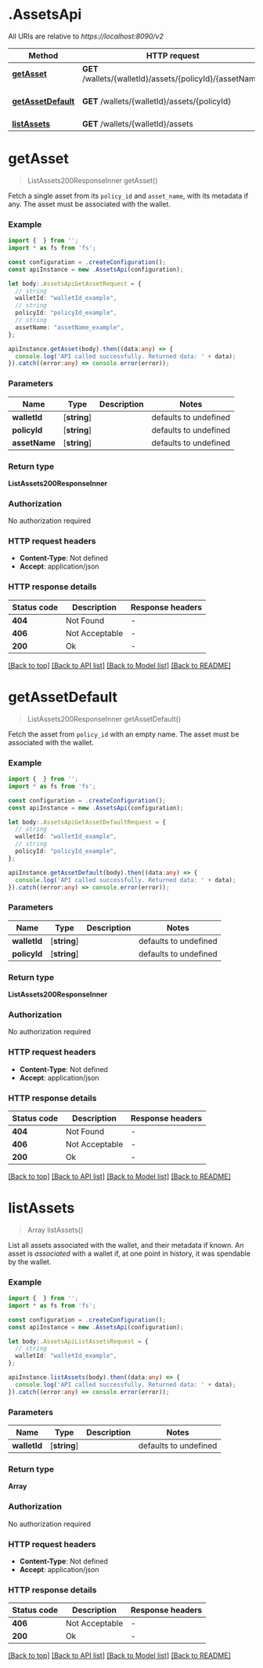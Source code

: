 # .AssetsApi

All URIs are relative to *https://localhost:8090/v2*

Method | HTTP request | Description
------------- | ------------- | -------------
[**getAsset**](AssetsApi.md#getAsset) | **GET** /wallets/{walletId}/assets/{policyId}/{assetName} | Get Asset
[**getAssetDefault**](AssetsApi.md#getAssetDefault) | **GET** /wallets/{walletId}/assets/{policyId} | Get Asset (empty name)
[**listAssets**](AssetsApi.md#listAssets) | **GET** /wallets/{walletId}/assets | List Assets


# **getAsset**
> ListAssets200ResponseInner getAsset()

Fetch a single asset from its `policy_id` and `asset_name`, with its metadata if any.  The asset must be associated with the wallet. 

### Example


```typescript
import {  } from '';
import * as fs from 'fs';

const configuration = .createConfiguration();
const apiInstance = new .AssetsApi(configuration);

let body:.AssetsApiGetAssetRequest = {
  // string
  walletId: "walletId_example",
  // string
  policyId: "policyId_example",
  // string
  assetName: "assetName_example",
};

apiInstance.getAsset(body).then((data:any) => {
  console.log('API called successfully. Returned data: ' + data);
}).catch((error:any) => console.error(error));
```


### Parameters

Name | Type | Description  | Notes
------------- | ------------- | ------------- | -------------
 **walletId** | [**string**] |  | defaults to undefined
 **policyId** | [**string**] |  | defaults to undefined
 **assetName** | [**string**] |  | defaults to undefined


### Return type

**ListAssets200ResponseInner**

### Authorization

No authorization required

### HTTP request headers

 - **Content-Type**: Not defined
 - **Accept**: application/json


### HTTP response details
| Status code | Description | Response headers |
|-------------|-------------|------------------|
**404** | Not Found |  -  |
**406** | Not Acceptable |  -  |
**200** | Ok |  -  |

[[Back to top]](#) [[Back to API list]](README.md#documentation-for-api-endpoints) [[Back to Model list]](README.md#documentation-for-models) [[Back to README]](README.md)

# **getAssetDefault**
> ListAssets200ResponseInner getAssetDefault()

Fetch the asset from `policy_id` with an empty name.  The asset must be associated with the wallet. 

### Example


```typescript
import {  } from '';
import * as fs from 'fs';

const configuration = .createConfiguration();
const apiInstance = new .AssetsApi(configuration);

let body:.AssetsApiGetAssetDefaultRequest = {
  // string
  walletId: "walletId_example",
  // string
  policyId: "policyId_example",
};

apiInstance.getAssetDefault(body).then((data:any) => {
  console.log('API called successfully. Returned data: ' + data);
}).catch((error:any) => console.error(error));
```


### Parameters

Name | Type | Description  | Notes
------------- | ------------- | ------------- | -------------
 **walletId** | [**string**] |  | defaults to undefined
 **policyId** | [**string**] |  | defaults to undefined


### Return type

**ListAssets200ResponseInner**

### Authorization

No authorization required

### HTTP request headers

 - **Content-Type**: Not defined
 - **Accept**: application/json


### HTTP response details
| Status code | Description | Response headers |
|-------------|-------------|------------------|
**404** | Not Found |  -  |
**406** | Not Acceptable |  -  |
**200** | Ok |  -  |

[[Back to top]](#) [[Back to API list]](README.md#documentation-for-api-endpoints) [[Back to Model list]](README.md#documentation-for-models) [[Back to README]](README.md)

# **listAssets**
> Array<ListAssets200ResponseInner> listAssets()

List all assets associated with the wallet, and their metadata if known.  An asset is _associated_ with a wallet if, at one point in history, it was spendable by the wallet. 

### Example


```typescript
import {  } from '';
import * as fs from 'fs';

const configuration = .createConfiguration();
const apiInstance = new .AssetsApi(configuration);

let body:.AssetsApiListAssetsRequest = {
  // string
  walletId: "walletId_example",
};

apiInstance.listAssets(body).then((data:any) => {
  console.log('API called successfully. Returned data: ' + data);
}).catch((error:any) => console.error(error));
```


### Parameters

Name | Type | Description  | Notes
------------- | ------------- | ------------- | -------------
 **walletId** | [**string**] |  | defaults to undefined


### Return type

**Array<ListAssets200ResponseInner>**

### Authorization

No authorization required

### HTTP request headers

 - **Content-Type**: Not defined
 - **Accept**: application/json


### HTTP response details
| Status code | Description | Response headers |
|-------------|-------------|------------------|
**406** | Not Acceptable |  -  |
**200** | Ok |  -  |

[[Back to top]](#) [[Back to API list]](README.md#documentation-for-api-endpoints) [[Back to Model list]](README.md#documentation-for-models) [[Back to README]](README.md)


